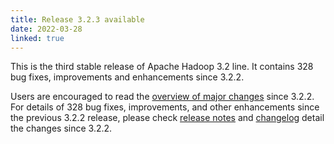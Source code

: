 ```yaml
---
title: Release 3.2.3 available
date: 2022-03-28
linked: true
---
```

<!---
  Licensed under the Apache License, Version 2.0 (the "License");
  you may not use this file except in compliance with the License.
  You may obtain a copy of the License at

   http://www.apache.org/licenses/LICENSE-2.0

  Unless required by applicable law or agreed to in writing, software
  distributed under the License is distributed on an "AS IS" BASIS,
  WITHOUT WARRANTIES OR CONDITIONS OF ANY KIND, either express or implied.
  See the License for the specific language governing permissions and
  limitations under the License. See accompanying LICENSE file.
-->

This is the third stable release of Apache Hadoop 3.2 line. It contains 328 bug fixes, improvements and enhancements since 3.2.2.

Users are encouraged to read the [overview of major changes][1] since 3.2.2.
For details of 328 bug fixes, improvements, and other enhancements since the previous 3.2.2 release, 
please check [release notes][2] and [changelog][3] 
 detail the changes since 3.2.2.

[1]: /docs/r3.2.3/index.html
[2]: http://hadoop.apache.org/docs/r3.2.3/hadoop-project-dist/hadoop-common/release/3.2.3/RELEASENOTES.3.2.3.html
[3]: http://hadoop.apache.org/docs/r3.2.3/hadoop-project-dist/hadoop-common/release/3.2.3/CHANGELOG.3.2.3.html

